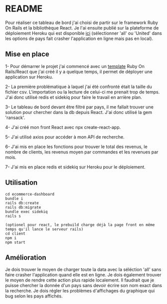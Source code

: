 # README
Pour réaliser ce tableau de bord j'ai choisi de partir sur le framework Ruby On Rails et la bibliothèque React. Je l'ai ensuite publié sur la plateforme de déploiement Heroku qui est disponible [ici](https://ecommerce-dashboard-kotcherga.herokuapp.com/) (sélectionner 'all' ou 'United' dans les options de pays fait crasher l'application en ligne mais pas en local).

## Mise en place

1- Pour démarrer le projet j'ai commencé avec un [template](https://github.com/kevinkotcherga/template_react_redux_rails7_for_heroku) Ruby On Rails/React que j'ai créé il y a quelque temps, il permet de déployer une application sur Heroku.

2- La première problématique à laquel j'ai été confronté était la taille du fichier csv. L'importation ou la lecture de celui-ci me prenait trop de temps. J'ai donc utilisé redis et sidekiq pour faire le travail en arrière plan.

3- Le tableau de bord devant être filtré par pays, il me fallait trouver une solution pour chercher dans la db depuis React. J'ai donc utilisé la gem 'ransack'.

4- J'ai créé mon front React avec npx create-react-app.

5- J'ai utilisé axios pour accéder à mon API de recherche.

6- J'ai mis en place les fonctions pour trouver le total des revenus, le nombre de clients, les revenus moyen par commandes et les revenues par mois.

7- J'ai mis en place redis et sidekiq sur Heroku pour le déploiement.

## Utilisation 

```
cd ecommerce-dashboard
bundle i
rails db:create
rails db:migrate
bundle exec sidekiq
rails s

(optionel pour react, le prebuild charge déjà la page front en même temps qu'il lance le serveur rails)
cd client
npm i
npm start
```

## Amélioration

Je dois trouver le moyen de charger toute la data avec la séléction 'all' sans faire crasher l'application quand elle est en ligne. Je dois également trouver le moyen de rendre cette action plus rapide localement. Il faudrait que je puisse chercher la donnée d'un pays sans devoir écrire son nom exact dans la recherche. Je dois régler les problèmes d'affichages du graphique qui bug selon les pays affichés.
